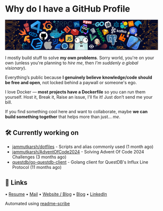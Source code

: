 # Why do I have a GitHub Profile

![This only attracts attention, doesn't add any real value.](https://github.com/JammUtkarsh/jammutkarsh/blob/main/github-banner.png?raw=true)

I mostly build stuff to solve **my own problems**. Sorry world, you're on your own (unless you're planning to *hire me*, then *I'm suddenly a global visionary*).

Everything’s public because **I genuinely believe knowledge/code should be free and open**, not locked behind a paywall or someone's ego.

I love Docker — **most projects have a Dockerfile** so you can run them yourself.
Host it, Break it, Raise an issue, I'll fix it! Just don’t send me your bill.

If you find something cool here and want to collaborate, maybe **we can build something together** that helps more than just... *me*.

## 🛠️ Currently working on


- [jammutkarsh/dotfiles](https://github.com/jammutkarsh/dotfiles) - Scripts and alias commonly used (1 month ago)
- [jammutkarsh/AdventOfCode2024](https://github.com/jammutkarsh/AdventOfCode2024) - Solving Advent Of Code 2024 Challenges (3 months ago)
- [questdb/go-questdb-client](https://github.com/questdb/go-questdb-client) - Golang client for QuestDB&#39;s Influx Line Protocol (11 months ago)

## 🔗 Links

  &bullet; [Resume](https://links.utkarshchourasia.in/resume)
  &bullet; [Mail](mailto:mail@utkarshchourasia.in)
  &bullet; [Website / Blog](https://utkarshchourasia.in/)
  &bullet; [Blog](https://utkarshchourasia.in/blog)
  &bullet; [LinkedIn](https://www.linkedin.com/in/5utkarshc/)

Automated using [readme-scribe](https://github.com/muesli/readme-scribe)
